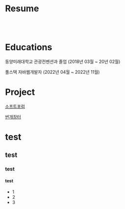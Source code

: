 # Resume
<br>
<br>


# Educations

동양미래대학교 관광컨벤션과 졸업 (2018년 03월 ~ 20년 02월)

풀스택 자바웹개발자 (2022년 04월 ~ 2022년 11월)


# Project
<a href="https://ksy0606.github.io/SOFTFORUM">소프트포럼</a>

<a href="https://ksy0606.github.io/bungaeMarket">번개장터</a>





<h1> test</h1>
<h2> test</h2>
<h3> test</h3>
<h4> test</h4>

<ul>
  <li>1</li>
  <li>2</li>
  <li>3</li>
</ul>

